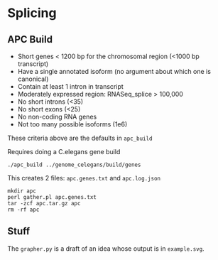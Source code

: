 Splicing
========

APC Build
---------

+ Short genes < 1200 bp for the chromosomal region (<1000 bp transcript)
+ Have a single annotated isoform (no argument about which one is canonical)
+ Contain at least 1 intron in transcript
+ Moderately expressed region: RNASeq_splice > 100,000
+ No short introns (<35)
+ No short exons (<25)
+ No non-coding RNA genes
+ Not too many possible isoforms (1e6)

These criteria above are the defaults in `apc_build`

Requires doing a C.elegans gene build

	./apc_build ../genome_celegans/build/genes
	
This creates 2 files: `apc.genes.txt` and `apc.log.json`
	
	mkdir apc
	perl gather.pl apc.genes.txt
	tar -zcf apc.tar.gz apc
	rm -rf apc

Stuff
-----

The `grapher.py` is a draft of an idea whose output is in `example.svg`.
